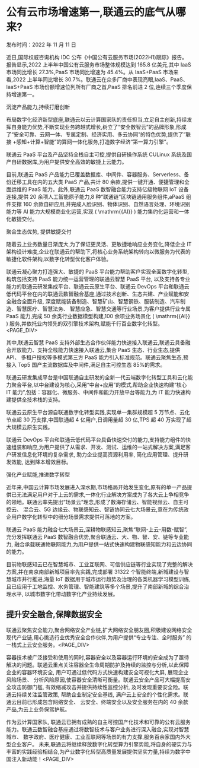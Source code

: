 # 公有云市场增速第一,联通云的底气从哪来?

发布时间：2022 年 11 月 11 日

近日,国际权威咨询机构 IDC 公布《中国公有云服务市场(2022H1)跟踪》报告。 报告显示,2022 上半年中国公有云服务市场整体规模达到 165.8 亿美元,其中 IaaS 市场同比增长 27.3%,PaaS 市场同比增速为 45.4%。从 IaaS+PaaS 市场来看,2022 上半年同比增长 30.7%。联通云在众多厂商中表现亮眼,IaaS、PaaS、IaaS+PaaS 市场份额增速位列所有厂商之首,PaaS 排名前进 2 位,连续三个季度保持增速第一。

沉淀产品能力,持续打磨创新

布局数字化经济新型底座,联通云以云计算国家队的责任担当,立足自主创新,持续发挥自身能力优势,不断实现业务跨越式增长,树立了“安全数智云”的品牌形象,形成了“安全可靠、云网一体、专属定制、经济实用、多云协同”的特色优势,提供了“联接 +感知+计算+智能”的算网一体化服务,打造数字经济“第一算力引擎”。

联通云 PaaS 平台及产品坚持全栈自主可控,提供自研操作系统 CULinux 系统及国产自研数据库,为用户提供安全高效的敏捷上云能力。

目前,联通云 PaaS 产品能力已覆盖数据库、中间件、容器服务、Serverless、备份迁移工具在内的五大类 PaaS 产品,共计 80 余款,提供一键开通、便捷管理和全面运维的 PaaS 能力。此外,联通云 PaaS 数智融合能力支持亿级物联网 IoT 设备连接,提供 20 余项人工智能原子能力,8 种“联通链”区块链通用服务组件,aPaaS 组件支撑 160 余款自研应用,并完成人脸识别、物体识别、自然语言处理、环境识别能力等 AI 能力大规模商业化运营,实现 \( \mathrm{{AI}} \) 能力集约化运营和一体化敏捷交付。

聚合生态优势, 提供敏捷交付

随着云上业务数量日渐庞大,为了保证更灵活、更敏捷地响应业务变化,降低企业 IT 架构设计难度,企业在联通云的帮助下,将核心业务系统架构转向以微服务为代表的敏捷化软件架构,以数字化转型优化客户体验。

联通云凝心聚力打造强大、敏捷的 PaaS 平台能力帮助客户实现全面数字化转型, 构筑包括支持 PaaS 能力统一运营管理的联通云智慧 PaaS 平台, 以及支持各专业能力的联通云研发集成平台、联通云云原生平台、联通云 DevOps 平台和联通云低代码平台在内的联通云数智融合基座,通过技术创新、生态共建、产业赋能和安全融合全面升级, 深度赋能装备制造、智慧矿山、智慧钢铁、服装制造、汽车制造、智慧医疗、智慧法务、 智慧应急、智慧交通等行业场景,为客户提供行业专属 PaaS 能力,完成 50 余类行业数据模型构建,100 余项业务场景化 \( \mathrm{{AI}} \) 服务,并依托业内领先的双引擎技术架构,赋能千行百业数字化转型。<PAGE_DIV> 

其中,联通云智慧 PaaS 支持外部生态合作伙伴能力快速接入联通云,联通云具备融合开放能力、支持全栈能力快速接入联通云,集合 PaaS 生态、行业生态,提供 API、 多租户授权等多模式第三方 PaaS 能力引入标准规范。联通云聚焦生态,预接入 Top5 国产主流数据库及中间件,满足自主可控生态 85%的需求。

联通云研发集成平台是中国联通自主研发的全新一代云端数字化转型工具和云化能力聚合平台,以中台建设为核心,采用“中台+应用”的模式,帮助企业快速构建“核心 IT 能力”,包括：容器化、微服务、中间件和能力开放平台等能力,为 IT 能力快速构建提供全技术栈的支持。

联通云云原生平台源自联通数字化转型实践,实现单一集群规模超 5 万节点、云化节点超 30 万支撑,中国联通超 4 亿用户,日调用量超 30 亿,TPS 超 40 万实现了超大规模云原生实践。

联通云 DevOps 平台和联通云低代码平台具备快速交付的能力,支持能力组件的快速组装和响应,为用户提供了从需求、开发、测试、运维的一站式解决方案,满足客户研发信息化环境的复杂需求, 助力企业提高资源利用率, 简化应用管理、提升研发效能, 达到降本增效目标。

强化产业赋能,推进数字转型

近年来,中国云计算市场发展进入深水期,市场格局开始发生变化,原有的单一产品提供已无法满足用户对于上云的需求,一体化行业解决方案成为了各大云上争相竞争的领地。联通云率先提出“场景云”理念,形成了数海存储云、智能视频云、自主可控云、 混合云、5G 边缘云、物联感知云、智链协同云七大场景云,意在为传统政企用户数字化转型中的细分场景需求提供可落地的方案。

联通云 PaaS 能力融合七大场景云,深耕物联感知云,聚焦“联网-上云-用数-赋智”, 充分发挥联通云 PaaS 数智融合优势,聚合联通云、大、物、智、安、链等专业能力, 融合承载联通物联网能力,为用户提供一站式快速构建物联感知能力和云边协同的能力。

目前物联感知云已在智慧城市、工业互联网、可信供应链等行业实现了完整的解决方案,并在南京南部新城项目率先实践,完成部署 31322 个智能终端,新城建设与智慧城市并行推进,海量 IoT 数据用于城市运行趋势及治理的各类机器学习模型训练,且已应用于工地监控、水务管理、智能建筑等多个场景,提升了南部新城的综合治理水平, 以城市数字化带动数字化产业持续发展。

## 提升安全融合,保障数据安全

联通云聚焦安全能力,聚合网络安全产业链,扩大网络安全朋友圈,积极建设网络安全现代产业链,用心挑选行业优秀安全合作伙伴,为用户提供“专业专注、全时服务” 的一栈式上云安全服务。<PAGE_DIV> 

容器技术被广泛接受和使用的同时,容器安全以及容器运行环境的安全成为了亟待解决的问题。联通云重点关注容器全生命周期防护及持续的监控与分析,以此保障企业的容器环境安全, 用户可通过低代码方式快速构建安全可视化大屏, 展现企业风险场景、 分析风险原因,使容器安全清晰可衡量。联通云安全产品可大幅提高安全攻击防御门槛, 有效缩减攻击并提供持续性监控分析, 及时发现重要安全险。联通云持续关注监管政策, 帮助企业制定安全基线, 满户云上安全的个性化需求。联通云目前已形成包含网络安全、 云安全、终端安全以及安全服务在内的 40 余款产品,为云上业务保驾护航。

作为云计算国家队, 联通云已拥有成熟的自主可控国产化技术和可靠的公有云服务能力。联通云数智融合基座通过将数智技术与客户业务进行深入融合,实现对智慧城市、 数字政府、医疗健康、工业互联网等场景的有力支撑,服务百余家国内外大型企业客户。 未来,联通云将继续释放数字化转型算力引擎势能,将自身的硬实力与丰富的实践经验相结合,为产业数字化转型高质量发展提供坚实力量,持续为数字中国注入新动能！<PAGE_DIV> 